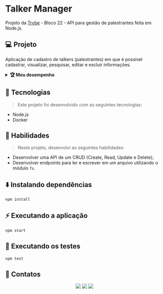 # Talker Manager
Projeto da [Trybe](https://www.betrybe.com/) - Bloco 22 - API para gestão de palestrantes feita em Node.js.

## 💻 Projeto

Aplicação de cadastro de talkers (palestrantes) em que é possível cadastrar, visualizar, pesquisar, editar e excluir informações.

<details>
  <summary><strong>🏆 Meu desempenho</strong></summary><br />

  <img src="project-info/talker-manager.png"/>
</details>

## 🚀 Tecnologias
> Este projeto foi desenvolvido com as seguintes tecnologias:

- Node.js
- Docker

## 📌 Habilidades

> Neste projeto, desenvolvi as seguintes habilidades:

- Desenvolver uma API de um CRUD (Create, Read, Update e Delete);
- Desenvolver endpoints para ler e escrever em um arquivo utilizando o módulo `fs`.

## ⬇️ Instalando dependências

```bash
npm install
``` 

## ⚡ Executando a aplicação

```bash
npm start
``` 

## 🧪 Executando os testes

```bash
npm test
```

## 💬 Contatos

<div align="center" style="display: inline_block">
  <a href="https://julianoboese.github.io" target="_blank"><img height="28rem" src="https://img.shields.io/badge/my_portfolio-3fc337?style=for-the-badge" target="_blank"></a> 
  <a href="https://www.linkedin.com/in/julianoboese" target="_blank"><img height="28rem" src="https://img.shields.io/badge/LinkedIn-0077B5?style=for-the-badge&logo=linkedin&logoColor=white"></a> 
  <a href = "mailto:juliano.boese@gmail.com"><img height="28rem" src="https://img.shields.io/badge/Gmail-D14836?style=for-the-badge&logo=gmail&logoColor=white" target="_blank"></a>
</div>

<!-- ## 📄 Licença

Esse projeto está sob licença. Veja o arquivo [LICENÇA](LICENSE.md) para mais detalhes.

[⬆ Voltar ao topo](#nome-do-projeto)<br> -->
